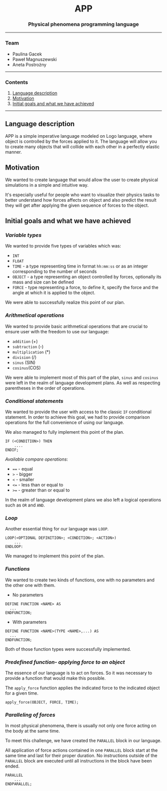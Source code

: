 # <center> APP </center>

### <center> Physical phenomena programming language </center>

---
### Team
- Paulina Gacek
- Paweł Magnuszewski
- Aneta Postrożny
---
### Contents
1. [Language description](#language-description)
2. [Motivation](#motivation)
3. [Initial goals and what we have achieved](#initial-goals-and-what-we-have-achieved)
---
## Language description
APP is a simple imperative language modeled on Logo language, where object is controlled by the forces 
applied to it. The language will allow you to create many objects that will collide with each other in 
a perfectly elastic manner.

## Motivation
We wanted to create language that would allow the user to create physical simulations in a simple and 
intuitive way.

It's especially useful for people who want to visualize their physics
tasks to better understand how forces affects on object and also predict the result they will get after applying the 
given sequence of forces to the object.

## Initial goals and what we have achieved
###  _Variable types_
We wanted to provide five types of variables which was:
- `INT`
- `FLOAT`
- `TIME` - a type representing time in format `hh:mm:ss` or as an integer corresponding to the number of seconds 
- `OBJECT` - a type representing an object controlled by forces, optionally its mass and size can be defined
- `FORCE` - type representing a force, to define it, specify the force and the angle at which it is applied to the object.

We were able to successfully realize this point of our plan.
### _Arithmetical operations_
We wanted to provide basic arithmetical operations that are crucial to 
ensure user with the freedom to use our language:
- `addition` (+)
- `subtraction` (-)
- `multiplication` (*)
- `division` (/) 
- `sinus` (SIN)
- `cosinus`(COS)

We were able to implement most of this part of the plan, `sinus` and `cosinus` were left in the realm of language 
development plans. As well as respecting parentheses in the order of operations.
### _Conditional statements_
We wanted to provide the user with access to the classic `IF` conditional statement. 
In order to achieve this goal, we had to provide comparison operations for the full convenience of using 
our language. 

We also managed to fully implement this point of the plan.

```
IF (<CONDITION>) THEN
	....
ENDIF;
```

_Available compare operations_:
- `==` - equal
- `>` - bigger
- `<` - smaller
- `<=` - less than or equal to
- `>=` - greater than or equal to

In the realm of language development plans we also left a logical operations such as `OR` and `AND`.

### _Loop_
Another essential thing for our language was `LOOP`.

```
LOOP(<OPTIONAL DEFINITION>; <CONDITION>; <ACTION>)
	...
ENDLOOP:
```

We managed to implement this point of the plan.
### _Functions_
We wanted to create two kinds of functions, one with no parameters and the other one with them. 

- No parameters
```
DEFINE FUNCTION <NAME> AS 
  ...
ENDFUNCTION;
```
- With parameters
```
DEFINE FUNCTION <NAME>(TYPE <NAME>,...) AS 
  ...
ENDFUNCTION;
```

Both of those function types were successfully implemented.
### _Predefined function- applying force to an object_
The essence of our language is to act on forces. So it was necessary to provide a function that would make this possible. 

The `apply_force` function applies the indicated force to the indicated object for a given time.

```
apply_force(OBJECT, FORCE, TIME);
```
### _Paralleling of forces_
In most physical phenomena, there is usually not only one force acting on the body at the same time.

To meet this challenge, we have created the `PARALLEL` block in our language.

All application of force actions contained in one `PARALLEL` block start at the same time and last for their proper duration.
No instructions outside of the `PARALLEL` block are executed until all instructions in the block have been ended.
```
PARALLEL
	...
ENDPARALLEL;
```